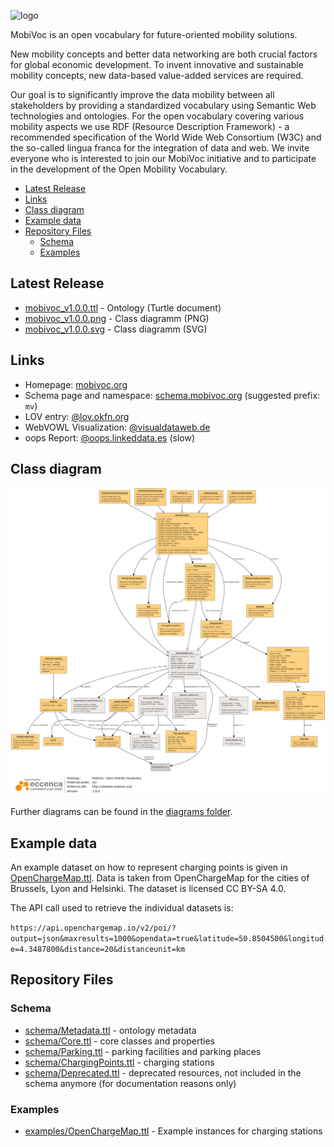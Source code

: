 ![logo](https://www.mobivoc.org/static/img/logo-www.mobivoc.org.png)

MobiVoc is an open vocabulary for future-oriented mobility solutions.

New mobility concepts and better data networking are both crucial factors for
global economic development. To invent innovative and sustainable mobility
concepts, new data-based value-added services are required.

Our goal is to significantly improve the data mobility between all stakeholders by providing a standardized vocabulary using Semantic Web technologies and ontologies. 
For the open vocabulary covering various mobility aspects we use RDF (Resource Description Framework) - a recommended specification of the World Wide Web Consortium (W3C) and the so-called lingua franca for the integration of data and web. 
We invite everyone who is interested to join our MobiVoc initiative and to participate in the development of the Open Mobility Vocabulary.

* [Latest Release](#latest-release)
* [Links](#links)
* [Class diagram](#class-diagram)
* [Example data](#example-data)
* [Repository Files](#repository-files)
  * [Schema](#schema)
  * [Examples](#examples)

## Latest Release

* [mobivoc_v1.0.0.ttl](https://github.com/vocol/mobivoc/releases/download/v1.0.0/mobivoc_v1.0.0.ttl) - Ontology (Turtle document)
* [mobivoc_v1.0.0.png](https://github.com/vocol/mobivoc/releases/download/v1.0.0/mobivoc_v1.0.0.png) - Class diagramm (PNG)
* [mobivoc_v1.0.0.svg](https://github.com/vocol/mobivoc/releases/download/v1.0.0/mobivoc_v1.0.0.svg) - Class diagramm (SVG)

## Links

* Homepage: [mobivoc.org](http://www.mobivoc.org/)
* Schema page and namespace: [schema.mobivoc.org](http://schema.mobivoc.org/) (suggested prefix: `mv`)
* LOV entry: [@lov.okfn.org](http://lov.okfn.org/dataset/lov/vocabs/mv)
* WebVOWL Visualization: [@visualdataweb.de](http://www.visualdataweb.de/webvowl/#iri=http://schema.mobivoc.org/)
* oops Report: [@oops.linkeddata.es](http://oops.linkeddata.es/response.jsp?uri=http://schema.mobivoc.org/) (slow)

## Class diagram

![Class diagram](diagrams/mobivoc.png "Mobivoc class diagram")

Further diagrams can be found in the [diagrams folder](diagrams).

## Example data

An example dataset on how to represent charging points is given in [OpenChargeMap.ttl](examples/OpenChargeMap.ttl). Data is taken from OpenChargeMap for the cities of Brussels, Lyon and Helsinki. The dataset is licensed CC BY-SA 4.0.

The API call used to retrieve the individual datasets is:

`https://api.openchargemap.io/v2/poi/?output=json&maxresults=1000&opendata=true&latitude=50.8504500&longitude=4.3487800&distance=20&distanceunit=km`

## Repository Files

### Schema

* [schema/Metadata.ttl](schema/Metadata.ttl) - ontology metadata
* [schema/Core.ttl](schema/Core.ttl) - core classes and properties
* [schema/Parking.ttl](schema/Parking.ttl) - parking facilities and parking places
* [schema/ChargingPoints.ttl](schema/ChargingPoints.ttl) - charging stations
* [schema/Deprecated.ttl](schema/Deprecated.ttl) - deprecated resources, not included in the schema anymore (for documentation reasons only)

### Examples

* [examples/OpenChargeMap.ttl](examples/OpenChargeMap.ttl) - Example instances for charging stations

